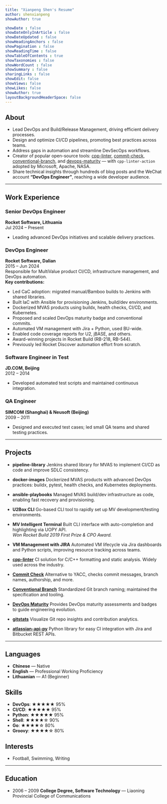 ```yaml
---
title: "Xianpeng Shen's Resume"
author: shenxianpeng
showAuthor: true

showDate : false
showDateOnlyInArticle : false
showDateUpdated : false
showHeadingAnchors : false
showPagination : false
showReadingTime : false
showTableOfContents : true
showTaxonomies : false 
showWordCount : false
showSummary : false
sharingLinks : false
showEdit: false
showViews: false
showLikes: false
showAuthor: true
layoutBackgroundHeaderSpace: false
---
```


## About
- Lead DevOps and Build/Release Management, driving efficient delivery processes.
- Design and optimize CI/CD pipelines, promoting best practices across teams.
- Address gaps in automation and streamline DevSecOps workflows.
- Creator of popular open-source tools: [cpp-linter](https://github.com/cpp-linter), [commit-check](https://github.com/commit-check), [conventional-branch](https://github.com/conventional-branch), and [devops-maturity](https://github.com/devops-maturity) — with `cpp-linter-action` adopted by Microsoft, Apache, NASA.
- Share technical insights through hundreds of blog posts and the WeChat account **“DevOps Engineer”**, reaching a wide developer audience.

---

## Work Experience

### Senior DevOps Engineer  
**Rocket Software, Lithuania**  
Jul 2024 – Present  
- Leading advanced DevOps initiatives and scalable delivery practices.

### DevOps Engineer  
**Rocket Software, Dalian**  
2015 – Jun 2024  
Responsible for MultiValue product CI/CD, infrastructure management, and DevOps automation.  
**Key contributions:**
- Led CaC adoption: migrated manual/Bamboo builds to Jenkins with shared libraries.
- Built IaC with Ansible for provisioning Jenkins, build/dev environments.
- Dockerized MVAS products using buildx, health checks, CI/CD, and Kubernetes.
- Proposed and scaled DevOps maturity badge and conventional commits.
- Automated VM management with Jira + Python, used BU-wide.
- Enabled code coverage reports for U2, jBASE, and others.
- Award-winning projects in Rocket Build (RB-218, RB-544).
- Previously led Rocket Discover automation effort from scratch.

### Software Engineer in Test  
**JD.COM, Beijing**  
2012 – 2014  
- Developed automated test scripts and maintained continuous integration.

### QA Engineer  
**SIMCOM (Shanghai) & Neusoft (Beijing)**  
2009 – 2011  
- Designed and executed test cases; led small QA teams and shared testing practices.

---

## Projects

- **pipeline-library**  Jenkins shared library for MVAS to implement CI/CD as code and improve SDLC consistency.

- **docker-images**  Dockerized MVAS products with advanced DevOps practices: buildx, pytest, health checks, and Kubernetes deployments.

- **ansible-playbooks**  Managed MVAS build/dev infrastructure as code, enabling fast recovery and provisioning.

- **U2Box CLI**  Go-based CLI tool to rapidly set up MV development/testing environments.

- **MV Intelligent Terminal**  Built CLI interface with auto-completion and highlighting via UOPY API.  
  *Won Rocket Build 2019 First Prize & CPO Award.*

- **VM Management with JIRA**  Automated VM lifecycle via Jira dashboards and Python scripts, improving resource tracking across teams.

- **[cpp-linter](https://github.com/cpp-linter)**  CI solution for C/C++ formatting and static analysis. Widely used across the industry.

- **[Commit Check](https://github.com/commit-check)**  Alternative to YACC, checks commit messages, branch names, authorship, and more.

- **[Conventional Branch](https://github.com/conventional-branch)**  Standardized Git branch naming; maintained the specification and tooling.

- **[DevOps Maturity](https://github.com/devops-maturity)**  Provides DevOps maturity assessments and badges to guide engineering evolution.

- **[gitstats](https://github.com/shenxianpeng/gitstats/)**  Visualize Git repo insights and contribution analytics.

- **[atlassian-api-py](https://github.com/shenxianpeng/atlassian-api-py/)**  Python library for easy CI integration with Jira and Bitbucket REST APIs.

---

## Languages
- **Chinese** — Native
- **English** — Professional Working Proficiency
- **Lithuanian** — A1 (Beginner)

## Skills
- **DevOps**: ★★★★★ 95%
- **CI/CD**: ★★★★★ 95%
- **Python**: ★★★★★ 95%
- **Shell**: ★★★★☆ 90%
- **Go**: ★★★★☆ 80%
- **Groovy**: ★★★★☆ 80%

## Interests
- Football, Swimming, Writing

---

## Education
- 2006 – 2009 **College Degree, Software Technology** — Liaoning Provincial College of Communications